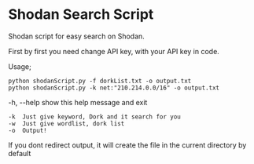 # Shodan Search Script
Shodan script for easy search on Shodan.

First by first you need change API key, with your API key in code. 

Usage;

	python shodanScript.py -f dorkList.txt -o output.txt
	python shodanScript.py -k net:"210.214.0.0/16" -o output.txt
	
-h, --help  show this help message and exit

	-k  Just give keyword, Dork and it search for you
	-w  Just give wordlist, dork list
 	-o  Output!
 
If you dont redirect output, it will create the file in the current directory by default
